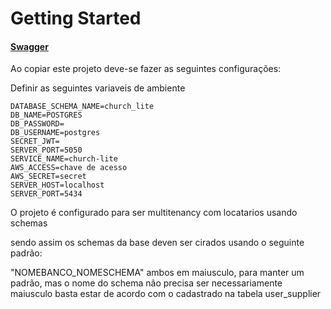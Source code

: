 # Getting Started

#### [Swagger](http://localhost:5050/church-lite/swagger-ui/index.html)

Ao copiar este projeto deve-se fazer as seguintes configurações:

Definir as seguintes variaveis de ambiente

    DATABASE_SCHEMA_NAME=church_lite
    DB_NAME=POSTGRES
    DB_PASSWORD=
    DB_USERNAME=postgres
    SECRET_JWT=
    SERVER_PORT=5050
    SERVICE_NAME=church-lite
    AWS_ACCESS=chave de acesso
    AWS_SECRET=secret
    SERVER_HOST=localhost
    SERVER_PORT=5434

O projeto é configurado para ser multitenancy com locatarios usando schemas

sendo assim os schemas da base deven ser cirados usando o seguinte padrão:

"NOMEBANCO_NOMESCHEMA" ambos em maiusculo, para manter um padrão, mas o nome do schema não precisa ser necessariamente maiusculo
basta estar de acordo com o cadastrado na tabela user_supplier


